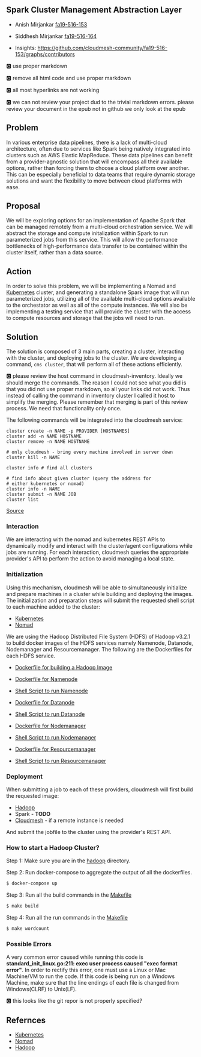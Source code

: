 ## Spark Cluster Management Abstraction Layer

* Anish Mirjankar [fa19-516-153](https://github.com/cloudmesh-community/fa19-516-153)  
* Siddhesh Mirjankar [fa19-516-164](https://github.com/cloudmesh-community/fa19-516-164)

* Insights: <https://github.com/cloudmesh-community/fa19-516-153/graphs/contributors>


:o2: use proper markdown

:o2: remove all html code and use proper markdown

:o2: all most hyperlinks are not working

:o2: we can not review your project dud to the trivial markdown errors.
please review your document in the epub not in github we only look at
the epub

## Problem

In various enterprise data pipelines, there is a lack of multi-cloud
architecture, often due to services like Spark being natively integrated
into clusters such as AWS Elastic MapReduce.  These data pipelines can
benefit from a provider-agnostic solution that will encompass all their
available options, rather than forcing them to choose a cloud platform
over another.  This can be especially beneficial to data teams that
require dynamic storage solutions and want the flexibility to move
between cloud platforms with ease.
      

## Proposal

We will be exploring options for an implementation of Apache Spark that
can be managed remotely from a multi-cloud orchestration service.  We
will abstract the storage and compute initalization within Spark to run
parameterized jobs from this service.  This will allow the performance
bottlenecks of high-performance data transfer to be contained within the
cluster itself, rather than a data source.


## Action

In order to solve this problem, we will be implementing a Nomad and
[Kubernetes](https://github.com/cloudmesh-community/fa19-516-153/tree/master/project/cloudmesh/images/kubernetes/Kubernetes.md)
cluster, and generating a standalone Spark image that will run
parameterized jobs, utilizing all of the available multi-cloud options
available to the orchestator as well as all of the compute instances. 
We will also be implementing a testing service that will provide the
cluster with the access to compute resources and storage that the jobs
will need to run.


## Solution

The solution is composed of 3 main parts, creating a cluster,
interacting with the cluster, and deploying jobs to the cluster. We are
developing a command, `cms cluster`, that will perform all of these
actions efficiently.

:o2: please review the host command in cloudmesh-inventory. Ideally we
should merge the commands. The reason I could not see what you did is
that you did not use proper markdown, so all your links did not work.
Thus instead of calling the command in inventory cluster I called it
host to simplify the merging. Please remember that merging is part of
this review process. We need that functionality only once.

The following commands will be integrated into the cloudmesh service:

```
cluster create -n NAME -p PROVIDER [HOSTNAMES]
cluster add -n NAME HOSTNAME
cluster remove -n NAME HOSTNAME

# only cloudmesh - bring every machine involved in server down
cluster kill -n NAME 

cluster info # find all clusters

# find info about given cluster (query the address for 
# either kubernetes or nomad)
cluster info -n NAME 
cluster submit -n NAME JOB
cluster list
```

[Source](https://github.com/cloudmesh-community/fa19-516-153/tree/master/project/cloudmesh/cluster/command/cluster.py)


### Interaction

We are interacting with the nomad and kubernetes REST APIs to
dynamically modify and interact with the cluster/agent configurations
while jobs are running.  For each interaction, cloudmesh queries the
appropriate provider's API to perform the action to avoid managing a
local state.


### Initialization

Using this mechanism, cloudmesh will be able to simultaneously
initialize and prepare machines in a cluster while building and
deploying the images. The initialization and preparation steps will
submit the requested shell script to each machine added to the cluster:

* [Kubernetes](https://github.com/cloudmesh-community/fa19-516-153/tree/master/project/cloudmesh/images/kubernetes/build.sh)
* [Nomad](https://github.com/cloudmesh-community/fa19-516-153/tree/master/project/cloudmesh/images/nomad/build.sh)

We are using the Hadoop Distributed File System (HDFS) of Hadoop v3.2.1
to build docker images of the HDFS services namely Namenode, Datanode,
Nodemanager and Resourcemanager. The following are the Dockerfiles for
each HDFS service.

* [Dockerfile for building a Hadoop Image](https://github.com/cloudmesh-community/fa19-516-153/tree/master/project/cloudmesh/images/hadoop/Dockerfile) <br/>

* [Dockerfile for Namenode](https://github.com/cloudmesh-community/fa19-516-153/tree/master/project/cloudmesh/images/hadoop/namenode/Dockerfile) <br/>
* [Shell Script to run Namenode](https://github.com/cloudmesh-community/fa19-516-153/tree/master/project/cloudmesh/images/hadoop/namenode/run.sh) <br/>

* [Dockerfile for Datanode](https://github.com/cloudmesh-community/fa19-516-153/tree/master/project/cloudmesh/images/hadoop/datanode/Dockerfile) <br/>
* [Shell Script to run Datanode](https://github.com/cloudmesh-community/fa19-516-153/tree/master/project/cloudmesh/images/hadoop/datanode/run.sh) <br/>

* [Dockerfile for Nodemanager](https://github.com/cloudmesh-community/fa19-516-153/tree/master/project/cloudmesh/images/hadoop/nodemanager/Dockerfile) <br/>
* [Shell Script to run Nodemanager](https://github.com/cloudmesh-community/fa19-516-153/tree/master/project/cloudmesh/images/hadoop/nodemanager/run.sh) <br/>

* [Dockerfile for Resourcemanager](https://github.com/cloudmesh-community/fa19-516-153/tree/master/project/cloudmesh/images/hadoop/resourcemanager/Dockerfile) <br/>
* [Shell Script to run Resourcemanager](https://github.com/cloudmesh-community/fa19-516-153/tree/master/project/cloudmesh/images/hadoop/resourcemanager/run.sh) <br/>


### Deployment

When submitting a job to each of these providers, cloudmesh will first
build the requested image:

* [Hadoop](https://github.com/cloudmesh-community/fa19-516-153/tree/master/project/cloudmesh/images/hadoop/Dockerfile)
* Spark - __TODO__
* [Cloudmesh](https://github.com/cloudmesh-community/fa19-516-153/tree/master/project/cloudmesh/images/cloudmesh/Dockerfile) - if a remote instance is needed

And submit the jobfile to the cluster using the provider's REST API.


### How to start a Hadoop Cluster?

Step 1: Make sure you are in the
[hadoop](https://github.com/cloudmesh-community/fa19-516-153/tree/master/project/cloudmesh/images/kubernetes/Hadoop)
directory. 

Step 2: Run docker-compose to aggregate the output of all the
dockerfiles.

```bash
$ docker-compose up
```

Step 3: Run all the build commands in the
[Makefile](https://github.com/cloudmesh-community/fa19-516-153/tree/master/project/cloudmesh/images/kubernetes/Hadoop/Makefile)

```bash
$ make build
```

Step 4: Run all the run commands in the [Makefile](https://github.com/cloudmesh-community/fa19-516-153/tree/master/project/cloudmesh/images/kubernetes/Hadoop/Makefile)

```bash
$ make wordcount
```

### Possible Errors

A very common error caused while running this code is
**standard_init_linux.go:211: exec user process caused "exec format
error"**. In order to rectify this error, one must use a Linux or Mac
Machine/VM to run the code. If this code is being run on a Windows
Machine, make sure that the line endings of each file is changed from
Windows(CLRF) to Unix(LF).

:o2: this looks like the git repor is not properly specified?


## Refernces

* [Kubernetes](https://kubernetes.io/docs/setup/#production-environment)
* [Nomad](https://www.nomadproject.io/guides/install/production/index.html)
* [Hadoop](https://hadoop.apache.org/docs/stable/hadoop-project-dist/hadoop-common/ClusterSetup.html)
